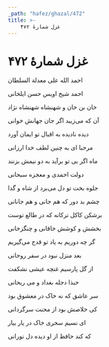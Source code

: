 ```yaml
---
_path: "hafez/ghazal/472"
title: >-
    غزل شمارهٔ ۴۷۲
---
```

# غزل شمارهٔ ۴۷۲

<div class="b" id="bn1"><div class="m1"><p>احمد الله علی معدلة السلطان</p></div>
<div class="m2"><p>احمد شیخ اویس حسن ایلخانی</p></div></div>
<div class="b" id="bn2"><div class="m1"><p>خان بن خان و شهنشاه شهنشاه نژاد</p></div>
<div class="m2"><p>آن که می‌زیبد اگر جان جهانش خوانی</p></div></div>
<div class="b" id="bn3"><div class="m1"><p>دیده نادیده به اقبال تو ایمان آورد</p></div>
<div class="m2"><p>مرحبا ای به چنین لطف خدا ارزانی</p></div></div>
<div class="b" id="bn4"><div class="m1"><p>ماه اگر بی تو برآید به دو نیمش بزنند</p></div>
<div class="m2"><p>دولت احمدی و معجزه سبحانی</p></div></div>
<div class="b" id="bn5"><div class="m1"><p>جلوه بخت تو دل می‌برد از شاه و گدا</p></div>
<div class="m2"><p>چشم بد دور که هم جانی و هم جانانی</p></div></div>
<div class="b" id="bn6"><div class="m1"><p>برشکن کاکل ترکانه که در طالع توست</p></div>
<div class="m2"><p>بخشش و کوشش خاقانی و چنگزخانی</p></div></div>
<div class="b" id="bn7"><div class="m1"><p>گر چه دوریم به یاد تو قدح می‌گیریم</p></div>
<div class="m2"><p>بعد منزل نبود در سفر روحانی</p></div></div>
<div class="b" id="bn8"><div class="m1"><p>از گل پارسیم غنچه عیشی نشکفت</p></div>
<div class="m2"><p>حبذا دجله بغداد و می ریحانی</p></div></div>
<div class="b" id="bn9"><div class="m1"><p>سر عاشق که نه خاک در معشوق بود</p></div>
<div class="m2"><p>کی خلاصش بود از محنت سرگردانی</p></div></div>
<div class="b" id="bn10"><div class="m1"><p>ای نسیم سحری خاک در یار بیار</p></div>
<div class="m2"><p>که کند حافظ از او دیده دل نورانی</p></div></div>
